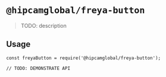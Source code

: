 # `@hipcamglobal/freya-button`

> TODO: description

## Usage

```
const freyaButton = require('@hipcamglobal/freya-button');

// TODO: DEMONSTRATE API
```
